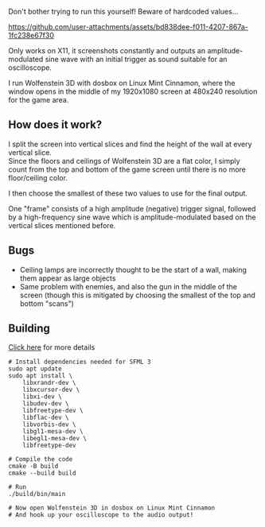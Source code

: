 Don't bother trying to run this yourself! Beware of hardcoded values...

https://github.com/user-attachments/assets/bd838dee-f011-4207-867a-1fc238e67f30

Only works on X11, it screenshots constantly and outputs an amplitude-modulated sine wave with an initial trigger as sound suitable for an oscilloscope.

I run Wolfenstein 3D with dosbox on Linux Mint Cinnamon, where the window opens in the middle of my 1920x1080 screen at 480x240 resolution for the game area.

## How does it work?
I split the screen into vertical slices and find the height of the wall at every vertical slice.\
Since the floors and ceilings of Wolfenstein 3D are a flat color, I simply count from the top and bottom of the game screen until there is no more floor/ceiling color.

I then choose the smallest of these two values to use for the final output.

One "frame" consists of a high amplitude (negative) trigger signal, followed by a high-frequency sine wave which is amplitude-modulated based on the vertical slices mentioned before.

## Bugs
- Ceiling lamps are incorrectly thought to be the start of a wall, making them appear as large objects
- Same problem with enemies, and also the gun in the middle of the screen (though this is mitigated by choosing the smallest of the top and bottom "scans")

## Building
[Click here](https://github.com/SFML/cmake-sfml-project) for more details
```
# Install dependencies needed for SFML 3
sudo apt update
sudo apt install \
    libxrandr-dev \
    libxcursor-dev \
    libxi-dev \
    libudev-dev \
    libfreetype-dev \
    libflac-dev \
    libvorbis-dev \
    libgl1-mesa-dev \
    libegl1-mesa-dev \
    libfreetype-dev

# Compile the code
cmake -B build
cmake --build build

# Run
./build/bin/main

# Now open Wolfenstein 3D in dosbox on Linux Mint Cinnamon
# And hook up your oscilloscope to the audio output!
```
